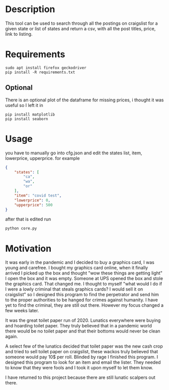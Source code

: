 # Description

This tool can be used to search through all the postings on craigslist
for a given state or list of states and return a csv, with  all the
post titles, price, link to listing.

# Requirements

```
sudo apt install firefox geckodriver
pip install -R requirements.txt
```

## Optional
There is an optional plot of the dataframe for missing prices, i thought
it was useful so I left it in

```
pip install matplotlib
pip install seaborn
```

# Usage

you have to manually go into cfg.json and edit the
states list, item, lowerprice, upperprice. for example

```json
{
    "states": [
		"ca",
		"wa",
		"or"
    ],
    "item": "covid test",
    "lowerprice": 0,
    "upperprice": 500
}
```
after that is edited run 

```
python core.py
```

# Motivation

It was early in the pandemic and I decided to buy a graphics card, I was young and
carefree. I bought my graphics card online, when it finally arrived I picked up 
the box and thought "wow these things are getting light" I open the box and it was
empty. Someone at UPS opened the box and stole the graphics card. That changed me.
I thought to myself "what would I do if I were a lowly criminal that steals graphics
cards? I would sell it on craigslist" so I designed this program to find the perpetrator
and send him to the proper authorities to be hanged for crimes against humanity. I have 
yet to find the criminal, they are still out there. However my focus changed a few weeks
later. 

It was the great toilet paper run of 2020. Lunatics everywhere were buying and 
hoarding toilet paper. They truly believed that in a pandemic world there would be 
no toilet paper and that their bottoms would never be clean again.

A select few of the lunatics decided that toilet paper was the new cash crop and tried 
to sell toilet paper on craigslist, these wackos truly believed that someone would
pay 10$ per roll. Blinded by rage I finished this program.
I designed this program to look for an item and email the lister.
They needed to know that they were fools and I took it upon myself to let them know.

I have returned to this project because there are still lunatic scalpers out there.
